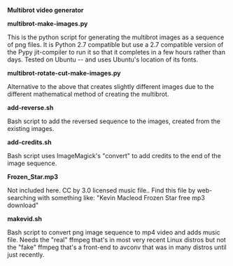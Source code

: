 **Multibrot video generator**

**multibrot-make-images.py**

  This is the python script for generating the multibrot images
  as a sequence of png files. It is Python 2.7 compatible but
  use a 2.7 compatible version of the Pypy jit-compiler to run
  it so that it completes in a few hours rather than days.
  Tested on Ubuntu -- and uses Ubuntu's location of its fonts.
  
**multibrot-rotate-cut-make-images.py**

  Alternative to the above that creates slightly different images 
  due to the different mathematical method of creating the multibrot.
  
**add-reverse.sh**

  Bash script to add the reversed sequence to the images, created
  from the existing images.
  
**add-credits.sh**

  Bash script uses ImageMagick's "convert" to add credits to the
  end of the image sequence.
  
**Frozen_Star.mp3**

  Not included here. CC by 3.0 licensed music file..
  Find this file by web-searching with something like:
  "Kevin Macleod Frozen Star free mp3 download"
 
**makevid.sh**

  Bash script to convert png image sequence to mp4 video and adds
  music file.  Needs the "real" ffmpeg that's in most very recent
  Linux distros but not the "fake" ffmpeg that's a front-end to
  avconv that was in many distros until just recently.
  

